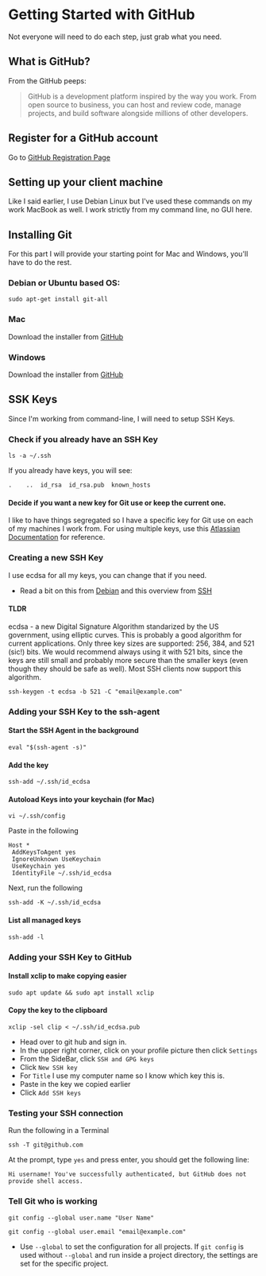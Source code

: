 # Getting Started with GitHub
Not everyone will need to do each step, just grab what you need.

## What is GitHub?
From the GitHub peeps:
> GitHub is a development platform inspired by the way you work. From open source to business, you can host and review code, manage projects, and build software alongside millions of other developers.

## Register for a GitHub account
Go to [GitHub Registration Page](https://github.com/join?source=header-home)

## Setting up your client machine
Like I said earlier, I use Debian Linux but I've used these commands on my work MacBook as well. I work strictly from my command line, no GUI here.

## Installing Git
For this part I will provide your starting point for Mac and Windows, you'll have to do the rest.

### Debian or Ubuntu based OS:
`sudo apt-get install git-all`

### Mac
Download the installer from [GitHub](http://mac.github.com.)
### Windows
Download the installer from [GitHub](http://windows.github.com)

## SSK Keys
Since I'm working from command-line, I will need to setup SSH Keys.

### Check if you already have an SSH Key
`ls -a ~/.ssh`

If you already have keys, you will see:

`.    ..  id_rsa  id_rsa.pub  known_hosts`

#### Decide if you want a new key for Git use or keep the current one.
I like to have things segregated so I have a specific key for Git use on each of my machines I work from. For using multiple keys, use this [Atlassian Documentation](https://confluence.atlassian.com/bitbucket/configure-multiple-ssh-identities-for-gitbash-mac-osx-linux-271943168.html) for reference.

### Creating a new SSH Key
I use ecdsa for all my keys, you can change that if you need.
* Read a bit on this from [Debian](https://lists.debian.org/debian-devel-announce/2010/09/msg00003.html) and this overview from [SSH](https://www.ssh.com/ssh/keygen/)

#### TLDR
ecdsa - a new Digital Signature Algorithm standarized by the US government, using elliptic curves. This is probably a good algorithm for current applications. Only three key sizes are supported: 256, 384, and 521 (sic!) bits. We would recommend always using it with 521 bits, since the keys are still small and probably more secure than the smaller keys (even though they should be safe as well). Most SSH clients now support this algorithm.


`ssh-keygen -t ecdsa -b 521 -C "email@example.com"`

### Adding your SSH Key to the ssh-agent
#### Start the SSH Agent in the background
`eval "$(ssh-agent -s)"`

#### Add the key
`ssh-add ~/.ssh/id_ecdsa`

#### Autoload Keys into your keychain (for Mac)
`vi ~/.ssh/config`

Paste in the following

```
Host *
 AddKeysToAgent yes
 IgnoreUnknown UseKeychain
 UseKeychain yes
 IdentityFile ~/.ssh/id_ecdsa
```

Next, run the following

`ssh-add -K ~/.ssh/id_ecdsa`


#### List all managed keys
`ssh-add -l`

### Adding your SSH Key to GitHub
#### Install xclip to make copying easier
`sudo apt update && sudo apt install xclip`

#### Copy the key to the clipboard
`xclip -sel clip < ~/.ssh/id_ecdsa.pub`

* Head over to git hub and sign in.
* In the upper right corner, click on your profile picture then click `Settings`
* From the SideBar, click `SSH and GPG keys`
* Click `New SSH key`
* For `Title` I use my computer name so I know which key this is.
* Paste in the key we copied earlier
* Click `Add SSH keys`

### Testing your SSH connection
Run the following in a Terminal

`ssh -T git@github.com`

At the prompt, type `yes` and press enter, you should get the following line:

`Hi username! You've successfully authenticated, but GitHub does not provide shell access.`

### Tell Git who is working
`git config --global user.name "User Name"`

`git config --global user.email "email@example.com"`

* Use `--global` to set the configuration for all projects. If `git config` is used without `--global` and run inside a project directory, the settings are set for the specific project.
